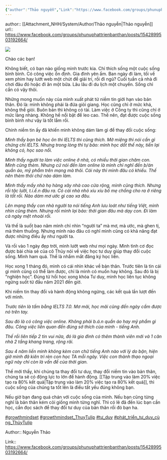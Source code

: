 ```yaml
---
{"author":"Thảo nguyễn","Link":"https://www.facebook.com/groups/phunuphattrienbanthan/posts/1542899503192664/","dg-publish":true,"permalink":"/People/Thay đổi tư duy- Thay đổi cuộc đời/","dgPassFrontmatter":true,"noteIcon":"2","created":"2024-01-19T05:28:27.915+07:00","updated":"2024-01-03T15:09:50.000+07:00"}
---
```


author:: [[Attachment_NHH/System/Author/Thảo nguyễn\|Thảo nguyễn]]
url::  https://www.facebook.com/groups/phunuphattrienbanthan/posts/1542899503192664/

![](https://i.imgur.com/APk3dbf.png)

Chào các bạn!

Không biết, có bạn nào giống mình trước kia. Chỉ thích sống một cuộc sống bình bình. Có công việc ổn định. Gia đình yên ấm. Ban ngày đi làm, tối về xem phim hay lướt web một chút để giải trí, rồi đi ngủ? Cuối tuần cả nhà đi chơi đâu đó hoặc đi ăn một bữa. Lâu lâu đi du lịch một chuyến. Sống chỉ cần có vậy thôi.

Những mong muốn này của mình xuất phát từ niềm tin giới hạn vào bản thân. Đó là: mình không phải là đứa giỏi giang. Học cũng chỉ ở mức khá, không thể giỏi. Buôn bán thì không có tài. Làm việc ở Công ty thì cũng chỉ ở mức làng nhàng. Không hề nổi bật để leo cao. Thế nên, đạt được cuộc sống bình bình như vậy là tốt lắm rồi.

Chính niềm tin ấy đã khiến mình không dám làm gì để thay đổi cuộc sống:

_Mình thấy bạn bè học ôn thi IELTS thì cũng thích. Mở miệng thì nói cần gì chứng chỉ IELTS. Nhưng trong lòng thì tự bảo: mình học dốt thế này, tiền lại không có, học sao nổi._

_Mình thấy người ta làm việc online ở nhà, có nhiều thời gian chăm con. Mình cũng thèm. Nhưng cứ nói đến làm online là mình chỉ nghĩ đến b/án quần áo, mỹ phẩm trên mạng mà thôi. Cái này thì mình đâu có khiếu. Thế nên thèm thôi chứ nào dám làm._

_Mình thấy mấy nhà họ hàng xây nhà cao cửa rộng, mình cũng thích. Nhưng rồi tặc lưỡi, t.i.ề.n đâu ra. Có cái nhà nhỏ xíu xíu bố mẹ chồng cho ra ở riêng là tốt rồi. Nào dám mơ ước gì cao xa đâu._

_Lên mạng thấy con nhà người ta nói tiếng Anh lưu loát như tiếng Việt, mình nhìn cũng thèm. Nhưng rồi mình lại bảo: thời gian đâu mà dạy con. Đi làm cả ngày mệt nhoài rồi._

Và thế là suốt bao năm mình chỉ nhìn “người ta” mà mơ, mà ước, mà ghen tị, mà thèm thuồng. Nhưng mình nào đâu có nghĩ mình cũng có khả năng đạt được những điều ấy như người ta.

Và rồi vào 1 ngày đẹp trời, mình lướt web như mọi ngày. Mình tình cơ đọc được bài chia sẻ của cô Thủy nói về việc học tư duy giúp thay đổi cuộc sống. Mình ham quá. Thế là nhắm mắt đăng ký học liền.

Học xong 1 tháng đó, mình có cái nhìn khác về bản thân. Trước tiên là tin cái gì mình cũng có thể làm được, chỉ là mình có muốn hay không. Sau đó là bị “nghiện học”. Đúng từ hồi học xong khóa Tư duy, mình học liên tục không ngừng suốt từ đầu năm 2021 đến giờ.

Khi niềm tin thay đổi và hành động không ngừng, các kết quả lần lượt đến với mình.

_Trước tiên là tấm bằng IELTS 7.0. Mơ mãi, học mãi cũng đến ngày cầm được nó trên tay._

_Sau đó là có công việc online. Không phải b.á.n quần áo hay mỹ phẩm gì đâu. Công việc liên quan đến đúng sở thích của mình - tiếng Anh._

_Thế rồi liên tiếp 2 tin vui nữa, đó là gia đình có thêm thành viên mới và 1 căn nhà 2 tầng khang trang, rộng rãi._

_Sau 4 năm liền mình không kèm con chữ tiếng Anh nào với lý do bận, hiện giờ minh đã kiên trì rèn con học TA mỗi ngày. Việc con thành thạo ngoại ngữ này chỉ còn là vấn đề của thời gian._

Thế mới thấy, khi chúng ta thay đổi tư duy, thay đổi niềm tin vào bản thân, chúng ta sẽ có động lực to lớn để hành động. [[Tập trung vào làm 20% việc tạo ra 80% kết quả\|Tập trung vào làm 20% việc tạo ra 80% kết quả]], thì cuộc sống của chúng ta tốt lên là điều tất yếu đúng không bạn.

Nếu giờ bạn đang quá chán với cuộc sống của mình. Nếu bạn cũng từng nghĩ là bản thân kém cỏi giống mình từng nghĩ. Thì có lẽ đã đến lúc bạn cần học, cần đọc sách để thay đổi tư duy của bản thân rồi đó bạn ha.

[#growthmindset](https://www.facebook.com/hashtag/growthmindset?__eep__=6&__cft__[0]=AZULwWxZB_DftyLMDi0-yZaQ9xfLE3-tSf4aFyzgv-RvhVDwhrcmV-33ELEwNdYg9NaQe6xmysohUqIM89BgLIVar4ZFFejFyQeJ4GTBh5rns45in8sUmVUPizY8i6pKufHefy7uIgQ3Z8N-5Vj2hNJLMFgwfI6MuRhFzkWsTmUg5PavPtxe0CMrpMoFhml6TwA&__tn__=*NK-R) [#growthmindset_ThuyTulip](https://www.facebook.com/hashtag/growthmindset_thuytulip?__eep__=6&__cft__[0]=AZULwWxZB_DftyLMDi0-yZaQ9xfLE3-tSf4aFyzgv-RvhVDwhrcmV-33ELEwNdYg9NaQe6xmysohUqIM89BgLIVar4ZFFejFyQeJ4GTBh5rns45in8sUmVUPizY8i6pKufHefy7uIgQ3Z8N-5Vj2hNJLMFgwfI6MuRhFzkWsTmUg5PavPtxe0CMrpMoFhml6TwA&__tn__=*NK-R) [#tư_duy](https://www.facebook.com/hashtag/t%C6%B0_duy?__eep__=6&__cft__[0]=AZULwWxZB_DftyLMDi0-yZaQ9xfLE3-tSf4aFyzgv-RvhVDwhrcmV-33ELEwNdYg9NaQe6xmysohUqIM89BgLIVar4ZFFejFyQeJ4GTBh5rns45in8sUmVUPizY8i6pKufHefy7uIgQ3Z8N-5Vj2hNJLMFgwfI6MuRhFzkWsTmUg5PavPtxe0CMrpMoFhml6TwA&__tn__=*NK-R) [#phát_triển_tư_duy_cùng_ThủyTulip](https://www.facebook.com/hashtag/ph%C3%A1t_tri%E1%BB%83n_t%C6%B0_duy_c%C3%B9ng_th%E1%BB%A7ytulip?__eep__=6&__cft__[0]=AZULwWxZB_DftyLMDi0-yZaQ9xfLE3-tSf4aFyzgv-RvhVDwhrcmV-33ELEwNdYg9NaQe6xmysohUqIM89BgLIVar4ZFFejFyQeJ4GTBh5rns45in8sUmVUPizY8i6pKufHefy7uIgQ3Z8N-5Vj2hNJLMFgwfI6MuRhFzkWsTmUg5PavPtxe0CMrpMoFhml6TwA&__tn__=*NK-R)

Author:: Nguyễn Thảo
<!--ID: 1704269388830-->

Link:: https://www.facebook.com/groups/phunuphattrienbanthan/posts/1542899503192664/
<!--ID: 1704269388837-->


